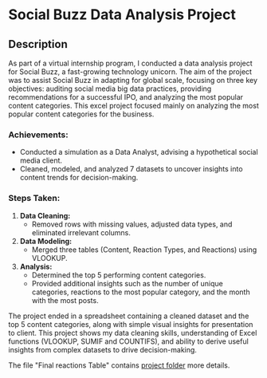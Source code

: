 # Social Buzz Data Analysis Project

## Description

As part of a virtual internship program, I conducted a data analysis project for Social Buzz, a fast-growing technology unicorn. The aim of the project was to assist Social Buzz in adapting for global scale, focusing on three key objectives: auditing social media big data practices, providing recommendations for a successful IPO, and analyzing the most popular content categories. This excel project focused mainly on analyzing the most popular content categories for the business.

### Achievements:
- Conducted a simulation as a Data Analyst, advising a hypothetical social media client.
- Cleaned, modeled, and analyzed 7 datasets to uncover insights into content trends for decision-making.

### Steps Taken:
1. **Data Cleaning:**
   - Removed rows with missing values, adjusted data types, and eliminated irrelevant columns.
2. **Data Modeling:**
   - Merged three tables (Content, Reaction Types, and Reactions) using VLOOKUP.
3. **Analysis:**
   - Determined the top 5 performing content categories.
   - Provided additional insights such as the number of unique categories, reactions to the most popular category, and the month with the most posts.

The project ended in a spreadsheet containing a cleaned dataset and the top 5 content categories, along with simple visual insights for presentation to client. This project shows my data cleaning skills, understanding of Excel functions (VLOOKUP, SUMIF and COUNTIFS), and ability to derive useful insights from complex datasets to drive decision-making.

The file "Final reactions Table" contains [project folder](link_to_project_folder) more details.

